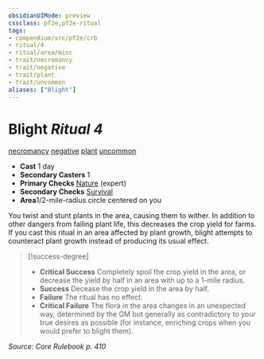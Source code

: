 ```yaml
---
obsidianUIMode: preview
cssclass: pf2e,pf2e-ritual
tags:
- compendium/src/pf2e/crb
- ritual/4
- ritual/area/misc
- trait/necromancy
- trait/negative
- trait/plant
- trait/uncommon
aliases: ["Blight"]
---
```

# Blight *Ritual 4*  
[necromancy](rules/traits/necromancy.md "Necromancy School Trait")  [negative](rules/traits/negative.md "Negative Energy & Element Trait")  [plant](rules/traits/plant.md "Plant Creature Type Trait")  [uncommon](rules/traits/uncommon.md "Uncommon Rarity Trait")  

- **Cast** 1 day
- **Secondary Casters** 1
- **Primary Checks** [Nature](compendium/skills.md#Nature) (expert)
- **Secondary Checks** [Survival](compendium/skills.md#Survival)
- **Area**1/2-mile-radius circle centered on you

You twist and stunt plants in the area, causing them to wither. In addition to other dangers from failing plant life, this decreases the crop yield for farms. If you cast this ritual in an area affected by plant growth, blight attempts to counteract plant growth instead of producing its usual effect.

> [!success-degree] 
> - **Critical Success** Completely spoil the crop yield in the area, or decrease the yield by half in an area with up to a 1-mile radius.
> - **Success** Decease the crop yield in the area by half.
> - **Failure** The ritual has no effect.
> - **Critical Failure** The flora in the area changes in an unexpected way, determined by the GM but generally as contradictory to your true desires as possible (for instance, enriching crops when you would prefer to blight them).

*Source: Core Rulebook p. 410*